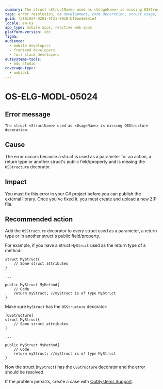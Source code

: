 ```yaml
---
summary: The struct <StructName> used as <UsageName> is missing OSStructure decoration.
tags: error resolution, c# development, code decoration, struct usage, outsystems development
guid: faf619e7-0281-4f21-9038-bf9ae4e8e1e4
locale: en-us
app_type: mobile apps, reactive web apps
platform-version: odc
figma:
audience:
  - mobile developers
  - frontend developers
  - full stack developers
outsystems-tools:
  - odc studio
coverage-type:
  - unblock
---
```


# OS-ELG-MODL-05024

## Error message

`The struct <StructName> used as <UsageName> is missing OSStructure decoration.`

## Cause

The error occurs because a struct is used as a parameter for an action, a return type or another struct's public field/property and is missing the `OSStructure` decorator.

## Impact

You must fix this error in your C# project before you can publish the external library. Once you've fixed it, you must create and upload a new ZIP file.

## Recommended action

Add the `OSStructure` decorator to every struct used as a parameter, a return type or in another struct's public field/property.

For example, if you have a struct `MyStruct` used as the return type of a method:

    struct MyStruct{
        // Some struct attributes
    }

    ...

    public MyStruct MyMethod{
        // Code
        return myStruct; //myStruct is of type MyStruct
    }

Make sure `MyStruct` has the `OSStructure` decorator:

    [OSStructure]
    struct MyStruct{
        // Some struct attributes
    }

    ...

    public MyStruct MyMethod{
        // Code
        return myStruct; //myStruct is of type MyStruct
    }

Now the struct (`MyStruct`) has the `OSStructure` decorator and the error should be resolved.

If the problem persists, create a case with [OutSystems Support](https://www.outsystems.com/support/portal/open-support-case?ErrorCode=OS-ELG-MODL-05024).
